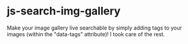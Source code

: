 # js-search-img-gallery

Make your image gallery live searchable by simply adding tags to your images (within the "data-tags" attribute)! I took care of the rest.
